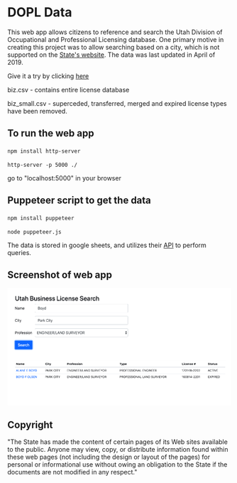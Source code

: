 # DOPL Data
This web app allows citizens to reference and search the Utah Division of Occupational and Professional Licensing database. One primary motive in creating this project was to allow searching based on a city, which is not supported on the [State's website](https://secure.utah.gov/llv/search/index.html). The data was last updated in April of 2019.

Give it a try by clicking [here](https://opensaltlake.github.io/dopl/)

biz.csv - contains entire license database

biz_small.csv - superceded, transferred, merged and expired license types have been removed.

## To run the web app
`npm install http-server`

`http-server -p 5000 ./`

go to "localhost:5000" in your browser

## Puppeteer script to get the data
`npm install puppeteer`

`node puppeteer.js`

The data is stored in google sheets, and utilizes their [API](https://developers.google.com/chart/interactive/docs/querylanguage) to perform queries.

## Screenshot of web app
![screenshot](https://raw.githubusercontent.com/OpenSaltLake/dopl/master/screenshot.png "Screenshot")

## Copyright
"The State has made the content of certain pages of its Web sites available to the public. Anyone may view, copy, or distribute information found within these web pages (not including the design or layout of the pages) for personal or informational use without owing an obligation to the State if the documents are not modified in any respect."
